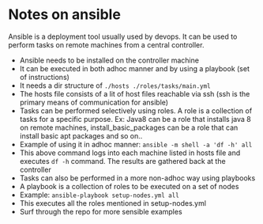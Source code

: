 # Notes on ansible

Ansible is a deployment tool usually used by devops. It can be used to perform tasks on remote machines from a central controller. 

* Ansible needs to be installed on the controller machine
* It can be executed in both adhoc manner and by using a playbook (set of instructions)
* It needs a dir structure of `./hosts ./roles/tasks/main.yml`
* The hosts file consists of a lit of host files reachable via ssh (ssh is the primary means of communication for ansible)
* Tasks can be performed selectively using roles. A role is a collection of tasks for a specific purpose. Ex: Java8 can be a role that installs java 8 on remote machines, install_basic_packages can be a role that can install basic apt packages and so on..
* Example of using it in adhoc manner: `ansible -m shell -a 'df -h' all`
* This above command logs into each machine listed in hosts file and executes `df -h` command. The results are gathered back at the controller
* Tasks can also be performed in a more non-adhoc way using playbooks
* A playbook is a collection of roles to be executed on a set of nodes
* Example: `ansible-playbook setup-nodes.yml all`
* This executes all the roles mentioned in setup-nodes.yml
* Surf through the repo for more sensible examples
